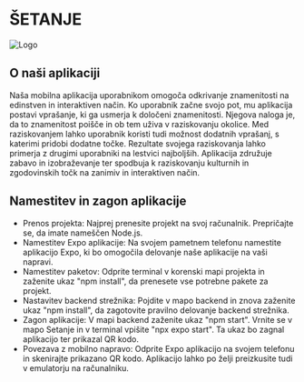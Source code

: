
# ŠETANJE
![Logo](S/dokumentacija/logo.png)

## O naši aplikaciji


Naša mobilna aplikacija uporabnikom omogoča odkrivanje znamenitosti na edinstven in interaktiven način. 
Ko uporabnik začne svojo pot, mu aplikacija postavi vprašanje, ki ga usmerja k določeni znamenitosti. 
Njegova naloga je, da to znamenitost poišče in ob tem uživa v raziskovanju okolice. 
Med raziskovanjem lahko uporabnik koristi tudi možnost dodatnih vprašanj, s katerimi pridobi dodatne točke. 
Rezultate svojega raziskovanja lahko primerja z drugimi uporabniki na lestvici najboljših. 
Aplikacija združuje zabavo in izobraževanje ter spodbuja k raziskovanju kulturnih in zgodovinskih točk na zanimiv in interaktiven način.


## Namestitev in zagon aplikacije
* Prenos projekta: Najprej prenesite projekt na svoj računalnik. Prepričajte se, da imate nameščen Node.js.
* Namestitev Expo aplikacije: Na svojem pametnem telefonu namestite aplikacijo Expo, ki bo omogočila delovanje naše aplikacije na vaši napravi.
* Namestitev paketov: Odprite terminal v korenski mapi projekta in zaženite ukaz "npm install", da prenesete vse potrebne pakete za projekt.
* Nastavitev backend strežnika: Pojdite v mapo backend in znova zaženite ukaz "npm install", da zagotovite pravilno delovanje backend strežnika.
* Zagon aplikacije: V mapi backend zaženite ukaz "npm start". Vrnite se v mapo Setanje in v terminal vpišite "npx expo start". Ta ukaz bo zagnal aplikacijo ter prikazal QR kodo.
* Povezava z mobilno napravo: Odprite Expo aplikacijo na svojem telefonu in skenirajte prikazano QR kodo. Aplikacijo lahko po želji preizkusite tudi v emulatorju na računalniku.

